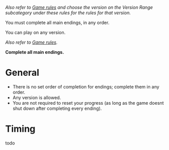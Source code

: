 *Also refer to [Game rules](/rinse_and_repeat/leaderboards?rules=game) and choose the version on the Version Range subcategory under these rules for the rules for that version.*

You must complete all main endings, in any order.

You can play on any version.

*Also refer to [Game rules](/rinse_and_repeat/leaderboards?rules=game).*

**Complete all main endings.**

# General

- There is no set order of completion for endings; complete them in any order.
- Any version is allowed.
- You are not required to reset your progress (as long as the game doesnt shut down after completing every ending).

# Timing

todo
